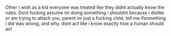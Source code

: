 Other
	I wish as a kid everyone was treated like they didnt actually know the rules.
	Dont fucking assume im doing something i shouldnt because i dislike or am trying to attack you, parent
	im just a fucking child, tell me ifsomething i did was wrong, and why. dont act like i know exactly how a human should act